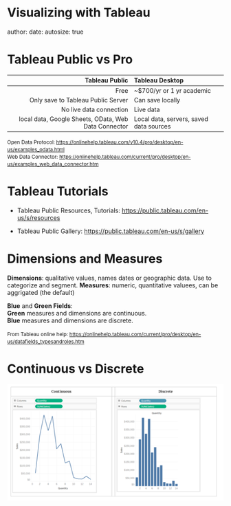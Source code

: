Visualizing with Tableau
========================================================
author:
date:
autosize: true

Tableau Public vs Pro
=========================================================
| Tableau Public | Tableau Desktop | 
|------:|:-----|
|   Free  | ~$700/yr or 1 yr academic |    
|  Only save to Tableau Public Server  |  Can save locally |   
|   No live data connection  |    Live data |    
|   local data, Google Sheets,  OData,  Web Data Connector  |    Local data, servers, saved data sources |    


<small>Open Data Protocol: <https://onlinehelp.tableau.com/v10.4/pro/desktop/en-us/examples_odata.html></small>    
<small>Web Data Connector: <https://onlinehelp.tableau.com/current/pro/desktop/en-us/examples_web_data_connector.htm></small>

Tableau Tutorials
========================================================
- Tableau Public Resources, Tutorials: <https://public.tableau.com/en-us/s/resources>

- Tableau Public Gallery: <https://public.tableau.com/en-us/s/gallery>


Dimensions and Measures
=========================================================

**Dimensions**:  qualitative values, names dates or geographic data. Use to categorize and segment. 
**Measures**:  numeric, quantitative valuees, can be aggrigated (the default)  

**Blue** and **Green Fields**:  
**Green** measures and dimensions are continuous.  
**Blue** measures and dimensions are discrete.

<small>From Tableau online help: <https://onlinehelp.tableau.com/current/pro/desktop/en-us/datafields_typesandroles.htm></small>  

Continuous vs Discrete
========================================================

![Continuous vs D8screte](confinuous-discrete.png)




